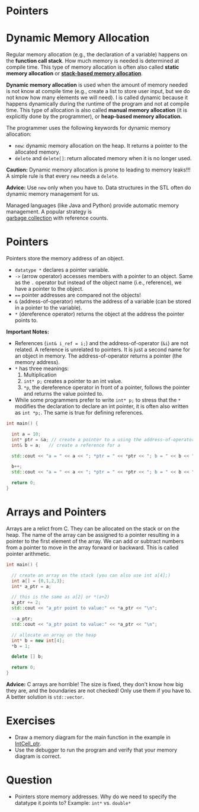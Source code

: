# Pointers

# Dynamic Memory Allocation 

Regular memory allocation (e.g., the declaration of a variable) happens on the **function call stack**. 
How much memory is needed is determined at compile time. This type of memory allocation is often also called **static memory allocation** 
or [**stack-based memory allocation**](https://en.wikipedia.org/wiki/Stack-based_memory_allocation). 

**Dynamic memory allocation** is used when the amount of memory needed is not know at compile time (e.g., create a list to store user input, but we do not know how many elements we will need). I is called dynamic 
because it happens dynamically during the runtime of the program and not at compile time.
This type of allocation is also called **manual memory allocation** (it is explicitly done by the programmer), or **heap-based memory allocation.**

The programmer uses the following keywords for dynamic memory allocation:

 * `new`: dynamic memory allocation on the heap. It returns a pointer to the allocated memory.
 * `delete` and `delete[]`: return allocated memory when it is no longer used.
 
**Caution:** Dynamic memory allocation is prone to leading to memory leaks!!! \
A simple rule is that every `new` needs a `delete`.

**Advice:** Use `new` only when you have to. Data structures in the STL often do dynamic memory management for us.
 
Managed languages (like Java and Python) provide automatic memory management. A popular strategy is  
  [garbage collection](https://en.wikipedia.org/wiki/Garbage_collection_(computer_science)) with reference counts.  

# Pointers

Pointers store the memory address of an object.
 
 * `datatype *` declares a pointer variable.
 * `->` (arrow operator) accesses members with a pointer to an object. Same as the `.` operator but instead 
   of the object name (i.e., reference), we have a pointer to the object.
 * `==` pointer addresses are compared not the objects!
 * `&` (address-of-operator) returns the address of a variable (can be stored in a pointer to the variable).
 * `*` (dereference operator) returns the object at the address the pointer points to.

**Important Notes:** 
* References (`int& i_ref = i;`) and 
  the address-of-operator (`&i`) are not related. A reference is unrelated to pointers. It is just a second name for an object in memory. The address-of-operator returns a pointer 
  (the memory address). 
* `*` has three meanings:
    1. Multiplication
    2.  `int* p;` creates a pointer to an int value. 
    3. `*p`, the dereference operator in front of a 
      pointer, follows the pointer and returns the value pointed to. 
* While some programmers prefer to write `int* p;` to stress that the `*` modifies the declaration to declare an int pointer,
  it is often also written as `int *p;`. The same is true for defining references.

 
```cpp
int main() {

  int a = 10;
  int* ptr = &a; // create a pointer to a using the address-of-operator
  int& b = a;   // create a reference for a

  std::cout << "a = " << a << "; *ptr = " << *ptr << "; b = " << b << "\n";

  b++;
  std::cout << "a = " << a << "; *ptr = " << *ptr << "; b = " << b << "\n";

  return 0;
}
```


# Arrays and Pointers

Arrays are a relict from C. They can be allocated on the stack or on the heap. The name of the array can be assigned to a pointer resulting in a pointer to the first element of the array. 
We can add or subtract numbers from a pointer to move in the array 
forward or backward. This is called pointer arithmetic.

```cpp
int main() {

  // create an array on the stack (you can also use int a[4];)
  int a[] = {0,1,2,3};
  int* a_ptr = a;

  // this is the same as a[2] or *(a+2)
  a_ptr += 2;
  std::cout << "a_ptr point to value:" << *a_ptr << "\n";

  --a_ptr;
  std::cout << "a_ptr point to value:" << *a_ptr << "\n";

  // allocate an array on the heap
  int* b = new int[4];
  *b = 1;

  delete [] b;

  return 0;
}
```

**Advice:** C arrays are horrible! The size is fixed, they don't know how big they are, and the boundaries are not checked!
Only use them if you have to. A better solution is `std::vector`.

# Exercises

* Draw a memory diagram for the main function in the example in [IntCell_ptr](IntCell_ptr).
* Use the debugger to run the program and verify that your memory diagram is correct.

# Question
* Pointers store memory addresses. Why do we need to specify the datatype it points to? Example:
`int*` vs. `double*`

